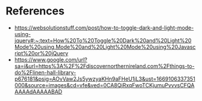 # References
- https://websolutionstuff.com/post/how-to-toggle-dark-and-light-mode-using-jquery#:~:text=How%20To%20Toggle%20Dark%20and%20Light%20Mode%20using,Mode%20and%20Light%20Mode%20using%20Javascript%20or%20jQuery
- https://www.google.com/url?sa=i&url=https%3A%2F%2Fdiscovernorthernireland.com%2Fthings-to-do%2Flinen-hall-library-p676181&psig=AOvVaw2Js5ywzyaKHn9aFHeU1jL3&ust=1669106337351000&source=images&cd=vfe&ved=0CA8QjRxqFwoTCKjumuPvvvsCFQAAAAAdAAAAABAD